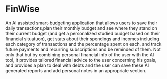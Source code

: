 # FinWise
An AI assisted smart-budgeting application that allows users to save their daily transactions,plan their monthly budget and see where they stand on their current budget (and get a personalized studied budget based on their financial situatuon), get stats about their spendings and incomes including each category of transactions and the percentage spent on each, and track future payments and recurring subscriptions and be reminded of them. Not only that but by combining personal financial info of the user with the AI tool, it provides tailored financial advice to the user concerning his goals, and provides a plan to deal with debts and the user can save these AI generated reports and add personal notes in an appropriate section.
